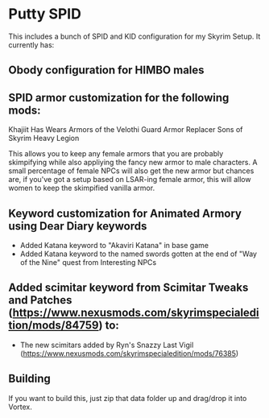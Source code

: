 # Putty SPID
This includes a bunch of SPID and KID configuration for my Skyrim Setup. It currently has:

## Obody configuration for HIMBO males

## SPID armor customization for the following mods:

Khajiit Has Wears
Armors of the Velothi
Guard Armor Replacer
Sons of Skyrim
Heavy Legion

This allows you to keep any female armors that you are probably skimpifying while also appliying the fancy new armor to male characters. A small percentage of female NPCs will also get the new armor but chances are, if you've got a setup based on LSAR-ing female armor, this will allow women to keep the skimpified vanilla armor.

## Keyword customization for Animated Armory using Dear Diary keywords

- Added Katana keyword to "Akaviri Katana" in base game
- Added Katana keyword to the named swords gotten at the end of "Way of the Nine" quest from Interesting NPCs

## Added scimitar keyword from Scimitar Tweaks and Patches (https://www.nexusmods.com/skyrimspecialedition/mods/84759) to:
- The new scimitars added by Ryn's Snazzy Last Vigil (https://www.nexusmods.com/skyrimspecialedition/mods/76385)

## Building

If you want to build this, just zip that data folder up and drag/drop it into Vortex.